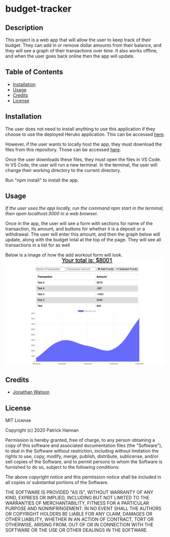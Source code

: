 # budget-tracker

## Description 

This project is a web app that will allow the user to keep track of their budget. They can add in or remove dollar amounts from their balance, and they will see a graph of their transactions over time. It also works offline, and when the user goes back online then the app will update.

## Table of Contents

* [Installation](#installation)
* [Usage](#usage)
* [Credits](#credits)
* [License](#license)


## Installation
The user does not need to install anything to use this application if they choose to use the deployed Heruko application. This can be accessed [here](https://safe-springs-30942.herokuapp.com/).

However, if the user wants to locally host the app, they must download the files from this repository. Those can be accessed [here](https://github.com/patrickhannan/budget-tracker).

Once the user downloads these files, they must open the files in VS Code. In VS Code, the user will run a new terminal. In the terminal, the user will change their working directory to the current directory. 

Run "npm install" to install the app.


## Usage 
*If the user uses the app locally, run the command npm start in the terminal, then open localhost:3000 in a web browser.* 

Once in the app, the user will see a form with sections for name of the transaction, its amount, and buttons for whether it is a deposit or a withdrawal. The user will enter this amount, and then the graph below will update, along with the budget total at the top of the page. They will see all transactions in a list for as well

Below is a image of how the add workout form will look.
![Example workout](./public/img/budget.png)


## Credits

* [Jonathan Watson](https://github.com/jonathanjwatson)


## License

MIT License

Copyright (c) 2020 Patrick Hannan

Permission is hereby granted, free of charge, to any person obtaining a copy of this software and associated documentation files (the "Software"), to deal in the Software without restriction, including without limitation the rights to use, copy, modify, merge, publish, distribute, sublicense, and/or sell copies of the Software, and to permit persons to whom the Software is furnished to do so, subject to the following conditions:

The above copyright notice and this permission notice shall be included in all copies or substantial portions of the Software.

THE SOFTWARE IS PROVIDED "AS IS", WITHOUT WARRANTY OF ANY KIND, EXPRESS OR IMPLIED, INCLUDING BUT NOT LIMITED TO THE WARRANTIES OF MERCHANTABILITY, FITNESS FOR A PARTICULAR PURPOSE AND NONINFRINGEMENT. IN NO EVENT SHALL THE AUTHORS OR COPYRIGHT HOLDERS BE LIABLE FOR ANY CLAIM, DAMAGES OR OTHER LIABILITY, WHETHER IN AN ACTION OF CONTRACT, TORT OR OTHERWISE, ARISING FROM, OUT OF OR IN CONNECTION WITH THE SOFTWARE OR THE USE OR OTHER DEALINGS IN THE SOFTWARE.